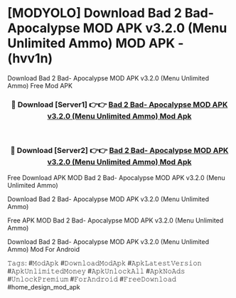 # [MODYOLO] Download Bad 2 Bad- Apocalypse MOD APK v3.2.0 (Menu Unlimited Ammo) MOD APK - (hvv1n)
Download Bad 2 Bad- Apocalypse MOD APK v3.2.0 (Menu Unlimited Ammo) Free Mod APK

<div align="center">
<h3>🔴 Download [Server1] 👉👉 <a href="https://apk-comot.site?title=Bad_2_Bad-_Apocalypse_MOD_APK_v3.2.0_(Menu_Unlimited_Ammo)">Bad 2 Bad- Apocalypse MOD APK v3.2.0 (Menu Unlimited Ammo) Mod Apk</a></h3><br>

<h3>🔴 Download [Server2] 👉👉 <a href="https://apk-comot.site?title=Bad_2_Bad-_Apocalypse_MOD_APK_v3.2.0_(Menu_Unlimited_Ammo)">Bad 2 Bad- Apocalypse MOD APK v3.2.0 (Menu Unlimited Ammo) Mod Apk</a></h3>
</div>


Free Download APK MOD Bad 2 Bad- Apocalypse MOD APK v3.2.0 (Menu Unlimited Ammo)

Download Bad 2 Bad- Apocalypse MOD APK v3.2.0 (Menu Unlimited Ammo) 

Free APK MOD Bad 2 Bad- Apocalypse MOD APK v3.2.0 (Menu Unlimited Ammo) 

Download Bad 2 Bad- Apocalypse MOD APK v3.2.0 (Menu Unlimited Ammo) Mod For Android

𝚃𝚊𝚐𝚜: #𝙼𝚘𝚍𝙰𝚙𝚔 #𝙳𝚘𝚠𝚗𝚕𝚘𝚊𝚍𝙼𝚘𝚍𝙰𝚙𝚔 #𝙰𝚙𝚔𝙻𝚊𝚝𝚎𝚜𝚝𝚅𝚎𝚛𝚜𝚒𝚘𝚗 #𝙰𝚙𝚔𝚄𝚗𝚕𝚒𝚖𝚒𝚝𝚎𝚍𝙼𝚘𝚗𝚎𝚢 #𝙰𝚙𝚔𝚄𝚗𝚕𝚘𝚌𝚔𝙰𝚕𝚕 #𝙰𝚙𝚔𝙽𝚘𝙰𝚍𝚜 #𝚄𝚗𝚕𝚘𝚌𝚔𝙿𝚛𝚎𝚖𝚒𝚞𝚖 #𝙵𝚘𝚛𝙰𝚗𝚍𝚛𝚘𝚒𝚍 #𝙵𝚛𝚎𝚎𝙳𝚘𝚠𝚗𝚕𝚘𝚊𝚍 #home_design_mod_apk
